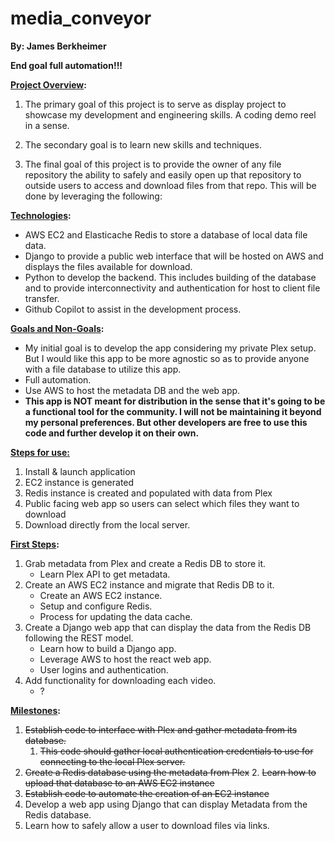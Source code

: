 # media_conveyor


**By: James Berkheimer**

**End goal full automation!!!**

**<span style="text-decoration:underline;">Project Overview</span>:**
1) The primary goal of this project is to serve as display project to showcase
my development and engineering skills.  A coding demo reel in a sense.

2) The secondary goal is to learn new skills and techniques.

3) The final goal of this project is to provide the owner of any file repository the ability to safely and easily open up that repository to outside users to access and download files from that repo.  This will be done by leveraging the following:


**<span style="text-decoration:underline;">Technologies</span>:**
* AWS EC2 and Elasticache Redis to store a database of local data file data.
* Django to provide a public web interface that will be hosted on AWS and displays
the files available for download.
* Python to develop the backend.  This includes building of the database and to
provide interconnectivity and authentication for host to client file transfer.
* Github Copilot to assist in the development process.

**<span style="text-decoration:underline;">Goals and Non-Goals</span>:**
* My initial goal is to develop the app considering my private Plex setup.
But I would like this app to be more agnostic so as to provide anyone with a
file database to utilize this app.
* Full automation.
* Use AWS to host the metadata DB and the web app.
* **This app is NOT meant for distribution in the sense that it's going to be a
functional tool for the community.  I will not be maintaining it beyond my personal
preferences.  But other developers are free to use this code and further develop
it on their own.**

**<span style="text-decoration:underline;">Steps for use:</span>**
1. Install & launch application
2. EC2 instance is generated
3. Redis instance is created and populated with data from Plex
4. Public facing web app so users can select which files they want to download
5. Download directly from the local server.

**<span style="text-decoration:underline;">First Steps</span>:**
1. Grab metadata from Plex and create a Redis DB to store it.
    * Learn Plex API to get metadata.
2. Create an AWS EC2 instance and migrate that Redis DB to it.
    * Create an AWS EC2 instance.
    * Setup and configure Redis.
    * Process for updating the data cache.
3. Create a Django web app that can display the data from the Redis DB following the REST model.
    * Learn how to build a Django app.
    * Leverage AWS to host the react web app.
    * User logins and authentication.
4. Add functionality for downloading each video.
    * ?

**<span style="text-decoration:underline;">Milestones</span>:**
1. ~~Establish code to interface with Plex and gather metadata from its database.~~
    1. ~~This code should gather local authentication credentials to use for connecting to the local Plex server.~~
2. ~~Create a Redis database using the metadata from Plex~~
    2. ~~Learn how to upload that database to an AWS EC2 instance~~
3. ~~Establish code to automate the creation of an EC2 instance~~
4. Develop a web app using Django that can display Metadata from the Redis database.
5. Learn how to safely allow a user to download files via links.
